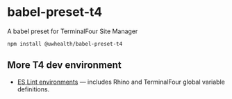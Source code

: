 # babel-preset-t4
A babel preset for TerminalFour Site Manager

```
npm install @uwhealth/babel-preset-t4
```

## More T4 dev environment
* [ES Lint environments](https://www.npmjs.com/package/@uwhealth/eslint-plugin-environments) — includes Rhino and TerminalFour global variable definitions.
